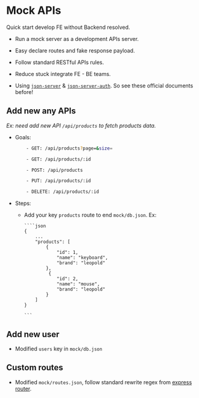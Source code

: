# Mock APIs

Quick start develop FE without Backend resolved.

- Run a mock server as a development APIs server.

- Easy declare routes and fake response payload.

- Follow standard RESTful APIs rules.

- Reduce stuck integrate FE - BE teams.

- Using [`json-server`](https://github.com/typicode/json-server) & [`json-server-auth`](https://github.com/jeremyben/json-server-auth). So see these official documents before!

## Add new any APIs

_Ex: need add new API `/api/products` to fetch products data._

- Goals:

  ```bash
      - GET: /api/products?page=&size=

      - GET: /api/products/:id

      - POST: /api/products

      - PUT: /api/products/:id

      - DELETE: /api/products/:id

  ```

- Steps:

  - Add your key `products` route to end `mock/db.json`.
    Ex:

        ````json
        {
            ...
            "products": [
                {
                    "id": 1,
                    "name": "keyboard",
                    "brand": "leopold"
                },
                 {
                    "id": 2,
                    "name": "mouse",
                    "brand": "leopold"
                }
            ]
        }

        ```

## Add new user

- Modified `users` key in `mock/db.json`

## Custom routes

- Modified `mock/routes.json`, follow standard rewrite regex from [express router](https://expressjs.com/en/guide/routing.html).

